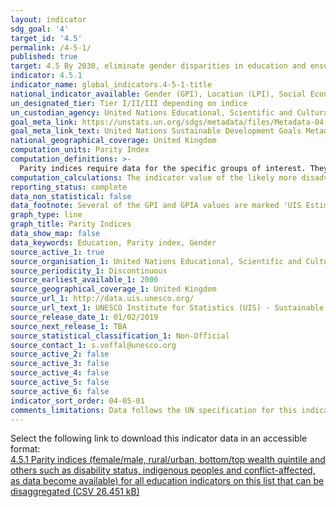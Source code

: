 ```yaml
---
layout: indicator
sdg_goal: '4'
target_id: '4.5'
permalink: /4-5-1/
published: true
target: 4.5 By 2030, eliminate gender disparities in education and ensure equal access to all levels of education and vocational training for the vulnerable, including persons with disabilities, indigenous peoples and children in vulnerable situations
indicator: 4.5.1
indicator_name: global_indicators.4-5-1-title
national_indicator_available: Gender (GPI), Location (LPI), Social Economic Status (SES), Immigration and Language and  Parity indices for educational indicators
un_designated_tier: Tier I/II/III depending on indice
un_custodian_agency: United Nations Educational, Scientific and Cultural Organization (UNESCO)
goal_meta_link: https://unstats.un.org/sdgs/metadata/files/Metadata-04-05-01.pdf
goal_meta_link_text: United Nations Sustainable Development Goals Metadata (PDF 202 KB)
national_geographical_coverage: United Kingdom
computation_units: Parity Index
computation_definitions: >-
  Parity indices require data for the specific groups of interest. They represent the ratio of the indicator value for one group to that of the other. Typically, the likely more disadvantaged group is placed in the numerator. A value of exactly 1 indicates parity between the two groups.
computation_calculations: The indicator value of the likely more disadvantaged group is divided by the indicator value of the other sub-population of interest.
reporting_status: complete
data_non_statistical: false
data_footnote: Several of the GPI and GPIA values are marked 'UIS Estimation' on the source data. Low GPIA values do not represent a property of the GPIA calculation, but are due to low values of the male/female rates. UIS will review these cases in the future.
graph_type: line
graph_title: Parity Indices
data_show_map: false
data_keywords: Education, Parity index, Gender
source_active_1: true
source_organisation_1: United Nations Educational, Scientific and Cultural Organization Institute for Statistics (UNESCO-UIS)
source_periodicity_1: Discontinuous
source_earliest_available_1: 2000
source_geographical_coverage_1: United Kingdom
source_url_1: http://data.uis.unesco.org/
source_url_text_1: UNESCO Institute for Statistics (UIS) - Sustainable Development Goal 4
source_release_date_1: 01/02/2019
source_next_release_1: TBA
source_statistical_classification_1: Non-Official
source_contact_1: s.voffal@unesco.org
source_active_2: false
source_active_3: false
source_active_4: false
source_active_5: false
source_active_6: false
indicator_sort_order: 04-05-01
comments_limitations: Data follows the UN specification for this indicator. This indicator has been identified in collaboration with topic experts.
---
```

Select the following link to download this indicator data in an accessible format:<br>[4.5.1 Parity indices (female/male, rural/urban, bottom/top wealth quintile and others such as disability status, indigenous peoples and conflict-affected, as data become available) for all education indicators on this list that can be disaggregated (CSV 26.451 kB)](https://sustainabledevelopment-uk.github.io/sdg-data/data/4-5-1.csv)